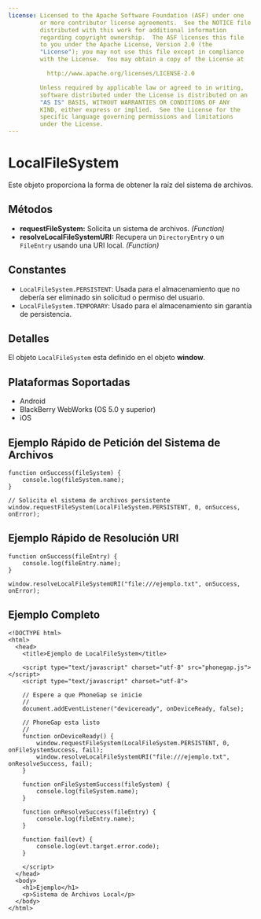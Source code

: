 ```yaml
---
license: Licensed to the Apache Software Foundation (ASF) under one
         or more contributor license agreements.  See the NOTICE file
         distributed with this work for additional information
         regarding copyright ownership.  The ASF licenses this file
         to you under the Apache License, Version 2.0 (the
         "License"); you may not use this file except in compliance
         with the License.  You may obtain a copy of the License at

           http://www.apache.org/licenses/LICENSE-2.0

         Unless required by applicable law or agreed to in writing,
         software distributed under the License is distributed on an
         "AS IS" BASIS, WITHOUT WARRANTIES OR CONDITIONS OF ANY
         KIND, either express or implied.  See the License for the
         specific language governing permissions and limitations
         under the License.
---
```


LocalFileSystem
===============

Este objeto proporciona la forma de obtener la raíz del sistema de archivos.

Métodos
-------

- __requestFileSystem:__ Solicita un sistema de archivos. _(Function)_
- __resolveLocalFileSystemURI:__ Recupera un `DirectoryEntry` o un `FileEntry` usando una URI local. _(Function)_

Constantes
----------

- `LocalFileSystem.PERSISTENT`: Usada para el almacenamiento que no debería ser eliminado sin solicitud o permiso del usuario.
- `LocalFileSystem.TEMPORARY`: Usado para el almacenamiento sin garantía de persistencia.

Detalles
-------

El objeto `LocalFileSystem` esta definido en el objeto __window__.

Plataformas Soportadas
----------------------

- Android
- BlackBerry WebWorks (OS 5.0 y superior)
- iOS

Ejemplo Rápido de Petición del Sistema de Archivos
--------------------------------------------------

	function onSuccess(fileSystem) {
		console.log(fileSystem.name);
	}
	
	// Solicita el sistema de archivos persistente
	window.requestFileSystem(LocalFileSystem.PERSISTENT, 0, onSuccess, onError);

Ejemplo Rápido de Resolución URI
--------------------------------

	function onSuccess(fileEntry) {
		console.log(fileEntry.name);
	}

	window.resolveLocalFileSystemURI("file:///ejemplo.txt", onSuccess, onError);
	
Ejemplo Completo
---------------


    <!DOCTYPE html>
    <html>
      <head>
        <title>Ejemplo de LocalFileSystem</title>

        <script type="text/javascript" charset="utf-8" src="phonegap.js"></script>
        <script type="text/javascript" charset="utf-8">

        // Espere a que PhoneGap se inicie
        //
        document.addEventListener("deviceready", onDeviceReady, false);

        // PhoneGap esta listo
        //
        function onDeviceReady() {
			window.requestFileSystem(LocalFileSystem.PERSISTENT, 0, onFileSystemSuccess, fail);
			window.resolveLocalFileSystemURI("file:///ejemplo.txt", onResolveSuccess, fail);
        }

		function onFileSystemSuccess(fileSystem) {
			console.log(fileSystem.name);
		}

		function onResolveSuccess(fileEntry) {
			console.log(fileEntry.name);
		}
		
		function fail(evt) {
			console.log(evt.target.error.code);
		}
		
        </script>
      </head>
      <body>
        <h1>Ejemplo</h1>
        <p>Sistema de Archivos Local</p>
      </body>
    </html>
